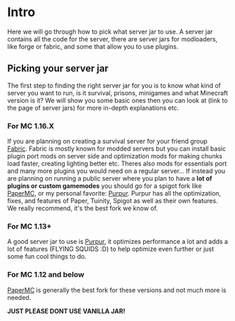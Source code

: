 # Intro

Here we will go through how to pick what server jar to use. A server jar contains all the code for the server, there are server jars for modloaders, like forge or fabric, and some that allow you to use plugins.

## Picking your server jar

The first step to finding the right server jar for you is to know what kind of server you want to run, is it survival, prisons, minigames and what Minecraft version is it? We will show you some basic ones then you can look at (link to the page of server jars) for more in-depth explanations etc.

### For MC 1.16.X

If you are planning on creating a survival server for your friend group [Fabric](https://fabricmc.net/). Fabric is mostly known for modded servers but you can install basic plugin port mods on server side and optimization mods for making chunks load faster, creating lighting better etc. Theres also mods for essentials port and many more plugins you would need on a regular server...
If instead you are planning on running a public server where you plan to have a **lot of plugins or custom gamemodes** you should go for a spigot fork like [PaperMC](https://papermc.io), or my personal favorite: [Purpur](https://github.com/pl3xgaming/Purpur). Purpur has all the optimization, fixes, and features of Paper, Tuinity, Spigot as well as their own features. We really recommend, it's the best fork we know of.

### For MC 1.13+

A good server jar to use is [Purpur](https://github.com/pl3xgaming/Purpur), it optimizes performance a lot and adds a lot of features (FLYING SQUIDS :D) to help optimize even further or just some fun cool things to do.

### For MC 1.12 and below

[PaperMC](https://papermc.io) is generally the best fork for these versions and not much more is needed.

**JUST PLEASE DONT USE VANILLA JAR!**